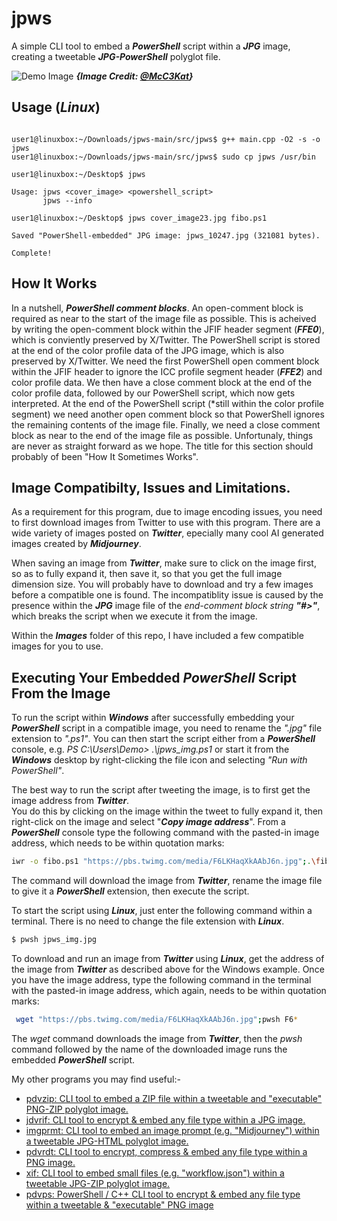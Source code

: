 # jpws

A simple CLI tool to embed a ***PowerShell*** script within a ***JPG*** image, creating a tweetable ***JPG-PowerShell*** polyglot file.  

![Demo Image](https://github.com/CleasbyCode/jpws/blob/main/demo_image/github_demo_pwsh_fibo.jpg) 
***{Image Credit: [@McC3Kat](https://x.com/McC3Kat)}***  
  
## Usage (***Linux***)

```console

user1@linuxbox:~/Downloads/jpws-main/src/jpws$ g++ main.cpp -O2 -s -o jpws
user1@linuxbox:~/Downloads/jpws-main/src/jpws$ sudo cp jpws /usr/bin

user1@linuxbox:~/Desktop$ jpws

Usage: jpws <cover_image> <powershell_script>  
       jpws --info

user1@linuxbox:~/Desktop$ jpws cover_image23.jpg fibo.ps1

Saved "PowerShell-embedded" JPG image: jpws_10247.jpg (321081 bytes).

Complete!
```
## How It Works

In a nutshell, ***PowerShell comment blocks***. An open-comment block is required as near to the start of the image file as possible. This is acheived by writing the open-comment block within the JFIF header segment (***FFE0***), which is conviently preserved by X/Twitter. The PowerShell script is stored at the end of the color profile data of the JPG image, which is also preserved by X/Twitter. We need the first PowerShell open comment block within the JFIF header to ignore the ICC profile segment header (***FFE2***) and color profile data. We then have a close comment block at the end of the color profile data, followed by our PowerShell script, which now gets interpreted. At the end of the PowerShell script (*still within the color profile segment) we need another open comment block so that PowerShell ignores the remaining contents of the image file. Finally, we need a close comment block as near to the end of the image file as possible. Unfortunaly, things are never as straight forward as we hope. The title for this section should probably of been "How It Sometimes Works".  

## Image Compatibilty, Issues and Limitations.



As a requirement for this program, due to image encoding issues, you need to first download images from Twitter to use with this program. There are a wide variety of images posted on ***Twitter***, epecially many cool AI generated images created by ***Midjourney***.  

When saving an image from ***Twitter***, make sure to click on the image first, so as to fully expand it, then save it, so that you get the full image
dimension size. You will probably have to download and try a few images before a compatible one is found. The incompatiblity issue is caused 
by the presence within the ***JPG*** image file of the *end-comment block string* ***"#>"***, which breaks the script when we execute it from the image.  

Within the ***Images*** folder of this repo, I have included a few compatible images for you to use. 

## Executing Your Embedded ***PowerShell*** Script From the Image

To run the script within ***Windows*** after successfully embedding your ***PowerShell*** script in a compatible image, you need to rename the *".jpg"* file extension to *".ps1"*. You can then start the script either from a ***PowerShell*** console, e.g. *PS C:\Users\Demo> .\\jpws_img.ps1* or start it from the ***Windows*** desktop by right-clicking the file icon and selecting *"Run with PowerShell"*.  

The best way to run the script after tweeting the image, is to first get the image address from ***Twitter***.  
You do this by clicking on the image within the tweet to fully expand it, then right-click on the image and select "***Copy image address***". From a ***PowerShell*** console type the following command with the pasted-in image address, which needs to be within quotation marks:

````bash
iwr -o fibo.ps1 "https://pbs.twimg.com/media/F6LKHaqXkAAbJ6n.jpg";.\fibo.ps1
````
The command will download the image from ***Twitter***, rename the image file to give it a ***PowerShell*** extension, then execute the script.

To start the script using ***Linux***, just enter the following command within a terminal. There is no need to change the file extension with ***Linux***. 

````bash
$ pwsh jpws_img.jpg
````
To download and run an image from ***Twitter*** using ***Linux***, get the address of the image from ***Twitter*** as described above for the Windows example.
Once you have the image address, type the following command in the terminal with the pasted-in image address, which again, needs to be within quotation marks:

```bash
 wget "https://pbs.twimg.com/media/F6LKHaqXkAAbJ6n.jpg";pwsh F6*
```
The *wget* command downloads the image from ***Twitter***, then the *pwsh* command followed by the name of the downloaded image runs the embedded ***PowerShell*** script.

My other programs you may find useful:-  

* [pdvzip: CLI tool to embed a ZIP file within a tweetable and "executable" PNG-ZIP polyglot image.](https://github.com/CleasbyCode/pdvzip)
* [jdvrif: CLI tool to encrypt & embed any file type within a JPG image.](https://github.com/CleasbyCode/jdvrif)
* [imgprmt: CLI tool to embed an image prompt (e.g. "Midjourney") within a tweetable JPG-HTML polyglot image.](https://github.com/CleasbyCode/imgprmt)
* [pdvrdt: CLI tool to encrypt, compress & embed any file type within a PNG image.](https://github.com/CleasbyCode/pdvrdt)
* [xif: CLI tool to embed small files (e.g. "workflow.json") within a tweetable JPG-ZIP polyglot image.](https://github.com/CleasbyCode/xif) 
* [pdvps: PowerShell / C++ CLI tool to encrypt & embed any file type within a tweetable & "executable" PNG image](https://github.com/CleasbyCode/pdvps)

##

